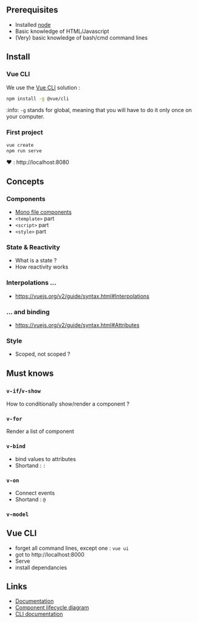 

## Prerequisites

* Installed [node](https://nodejs.org/en/)
* Basic knowledge of HTML/Javascript
* (Very) basic knowledge of bash/cmd command lines

## Install

### Vue CLI

We use the [Vue CLI](https://cli.vuejs.org/guide/installation.html) solution :

```bash
npm install -g @vue/cli
```

:info: `-g` stands for global, meaning that you will have to do it only once on your computer.

### First project

```bash
vue create
npm run serve
```
:heart: : http://localhost:8080

## Concepts

### Components

* [Mono file components](https://vuejs.org/v2/guide/single-file-components.html)
* `<template>` part
* `<script>` part
* `<style>` part

### State & Reactivity

* What is a state ?
* How reactivity works

### Interpolations ...

* https://vuejs.org/v2/guide/syntax.html#Interpolations

### ... and binding

* https://vuejs.org/v2/guide/syntax.html#Attributes

### Style

* Scoped, not scoped ?

## Must knows

### `v-if`/`v-show`

How to conditionally show/render a component ?

### `v-for`

Render a list of component

### `v-bind`

* bind values to attributes
* Shortand : `:`

### `v-on`

* Connect events
* Shortand : `@`

### `v-model`

## Vue CLI

* forget all command lines, except one : `vue ui`
* got to http://localhost:8000
* Serve
* install dependancies

## Links

* [Documentation](https://vuejs.org/v2/guide/index.html)
* [Component lifecycle diagram](https://vuejs.org/v2/guide/instance.html#Lifecycle-Diagram)
* [CLI documentation](https://cli.vuejs.org/guide/)
